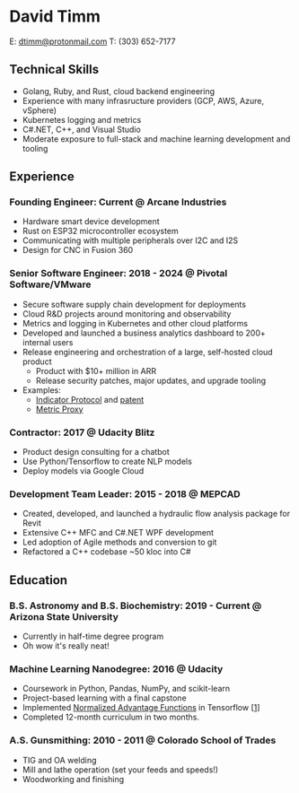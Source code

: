 David Timm
=================
E: dtimm@protonmail.com T: (303) 652-7177

Technical Skills
----------------
* Golang, Ruby, and Rust, cloud backend engineering
* Experience with many infrasructure providers (GCP, AWS, Azure, vSphere)
* Kubernetes logging and metrics
* C#.NET, C++, and Visual Studio
* Moderate exposure to full-stack and machine learning development and tooling

Experience
----------
### **Founding Engineer**: Current @ Arcane Industries
* Hardware smart device development
* Rust on ESP32 microcontroller ecosystem
* Communicating with multiple peripherals over I2C and I2S
* Design for CNC in Fusion 360

### **Senior Software Engineer**: 2018 - 2024 @ Pivotal Software/VMware
* Secure software supply chain development for deployments
* Cloud R&D projects around monitoring and observability
* Metrics and logging in Kubernetes and other cloud platforms
* Developed and launched a business analytics dashboard to 200+ internal users
* Release engineering and orchestration of a large, self-hosted cloud product
    * Product with $10+ million in ARR
    * Release security patches, major updates, and upgrade tooling
* Examples:
    * [Indicator Protocol](https://github.com/pivotal/monitoring-indicator-protocol) and [patent](https://patents.google.com/patent/US11240127B1/en)
    * [Metric Proxy](https://github.com/cloudfoundry/metric-proxy)

### **Contractor**: 2017 @ Udacity Blitz
* Product design consulting for a chatbot
* Use Python/Tensorflow to create NLP models
* Deploy models via Google Cloud

### **Development Team Leader**: 2015 - 2018 @ MEPCAD
* Created, developed, and launched a hydraulic flow analysis package for Revit
* Extensive C++ MFC and C#.NET WPF development
* Led adoption of Agile methods and conversion to git
* Refactored a C++ codebase ~50 kloc into C#

<div style="page-break-after: always;"></div>

Education
---------
### **B.S. Astronomy and B.S. Biochemistry**: 2019 - Current @ Arizona State University
* Currently in half-time degree program
* Oh wow it's really neat!

### **Machine Learning Nanodegree**: 2016 @ Udacity
* Coursework in Python, Pandas, NumPy, and scikit-learn
* Project-based learning with a final capstone
* Implemented [Normalized Advantage Functions](https://arxiv.org/abs/1603.00748) in Tensorflow [[1](https://github.com/dtimm/mlnd-openai-gym)]
* Completed 12-month curriculum in two months.

### **A.S. Gunsmithing**: 2010 - 2011 @ Colorado School of Trades
* TIG and OA welding
* Mill and lathe operation (set your feeds and speeds!)
* Woodworking and finishing
